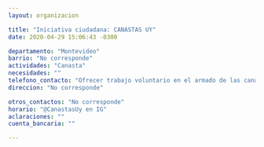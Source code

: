 ```yaml
---
layout: organizacion

title: "Iniciativa ciudadana: CANASTAS UY"
date: 2020-04-29 15:06:43 -0300

departamento: "Montevideo"
barrio: "No corresponde"
actividades: "Canasta"
necesidades: ""
telefono_contacto: "Ofrecer trabajo voluntario en el armado de las canastas."
direccion: "No corresponde"

otros_contactos: "No corresponde"
horario: "@CanastasUy en IG"
aclaraciones: ""
cuenta_bancaria: ""

---
```

